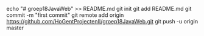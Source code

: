 echo "# groep18JavaWeb" >> README.md
git init
git add README.md
git commit -m "first commit"
git remote add origin https://github.com/HoGentProjectenII/groep18JavaWeb.git
git push -u origin master
